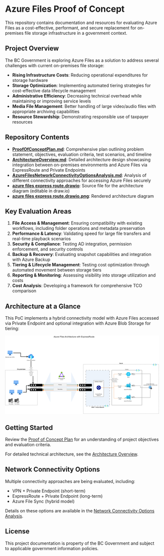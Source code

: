 # Azure Files Proof of Concept

This repository contains documentation and resources for evaluating Azure Files as a cost-effective, performant, and secure replacement for on-premises file storage infrastructure in a government context.

## Project Overview

The BC Government is exploring Azure Files as a solution to address several challenges with current on-premises file storage:

- **Rising Infrastructure Costs**: Reducing operational expenditures for storage hardware
- **Storage Optimization**: Implementing automated tiering strategies for cost-effective data lifecycle management
- **Administrative Efficiency**: Decreasing technical overhead while maintaining or improving service levels
- **Media File Management**: Better handling of large video/audio files with appropriate archiving capabilities
- **Resource Stewardship**: Demonstrating responsible use of taxpayer resources

## Repository Contents

- **[ProofOfConceptPlan.md](ProofOfConceptPlan.md)**: Comprehensive plan outlining problem statement, objectives, evaluation criteria, test scenarios, and timeline
- **[ArchitectureOverview.md](ArchitectureOverview.md)**: Detailed architecture design showcasing integration between on-premises environments and Azure Files via ExpressRoute and Private Endpoints
- **[AzureFilesNetworkConnectivityOptionsAnalysis.md](AzureFilesNetworkConnectivityOptionsAnalysis.md)**: Analysis of different connectivity approaches for accessing Azure Files securely
- **[azure files express route.drawio](azure%20files%20express%20route.drawio)**: Source file for the architecture diagram (editable in draw.io)
- **[azure files express route.drawio.png](azure%20files%20express%20route.drawio.png)**: Rendered architecture diagram

## Key Evaluation Areas

1. **File Access & Management**: Ensuring compatibility with existing workflows, including folder operations and metadata preservation
2. **Performance & Latency**: Validating speed for large file transfers and real-time playback scenarios
3. **Security & Compliance**: Testing AD integration, permission enforcement, and security controls
4. **Backup & Recovery**: Evaluating snapshot capabilities and integration with Azure Backup
5. **Tiering & Lifecycle Management**: Testing cost optimization through automated movement between storage tiers
6. **Reporting & Monitoring**: Assessing visibility into storage utilization and costs
7. **Cost Analysis**: Developing a framework for comprehensive TCO comparison

## Architecture at a Glance

This PoC implements a hybrid connectivity model with Azure Files accessed via Private Endpoint and optional integration with Azure Blob Storage for tiering:

![Azure Files ExpressRoute Diagram](azure%20files%20express%20route.drawio.png)

## Getting Started

Review the [Proof of Concept Plan](ProofOfConceptPlan.md) for an understanding of project objectives and evaluation criteria.

For detailed technical architecture, see the [Architecture Overview](ArchitectureOverview.md).

## Network Connectivity Options

Multiple connectivity approaches are being evaluated, including:
- VPN + Private Endpoint (short-term)
- ExpressRoute + Private Endpoint (long-term)
- Azure File Sync (hybrid model)

Details on these options are available in the [Network Connectivity Options Analysis](AzureFilesNetworkConnectivityOptionsAnalysis.md).

## License

This project documentation is property of the BC Government and subject to applicable government information policies.
